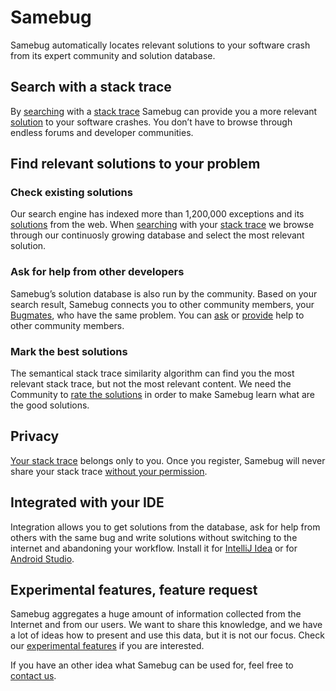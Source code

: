 # Samebug

Samebug automatically locates relevant solutions to your software crash from its expert community and solution database.

## Search with a stack trace

By [searching](search/search.md) with a [stack trace](stack-trace.md) Samebug can provide you a
more relevant [solution](solution/solutions.md)
to your software crashes. You don’t have to browse through endless forums
and developer communities.

## Find relevant solutions to your problem

### Check existing solutions

Our search engine has indexed more than 1,200,000 exceptions and its [solutions](solution/solutions.md)
from the web. When [searching](search/search.md) with your [stack trace](stack-trace.md) we browse through our
continuosly growing database and select the most relevant solution.

### Ask for help from other developers

Samebug’s solution database is also run by the community. Based on your search result,
Samebug connects you to other community members, your [Bugmates](bugmate/bugmates.md), who have
the same problem. You can [ask](help-requests.md) or [provide](write-tip.md)
help to other community members.

### Mark the best solutions

The semantical stack trace similarity algorithm can find you the most relevant stack trace, but
not the most relevant content. We need the Community to [rate the solutions](solution/rating-solutions.md)
in order to make Samebug learn what are the good solutions.

## Privacy

[Your stack trace](privacy.md) belongs only to you. Once you register, Samebug will never
share your stack trace [without your permission](workspace.md).

## Integrated with your IDE

Integration allows you to get solutions from the database, ask for help from
others with the same bug and write solutions without switching to the internet
and abandoning your workflow. Install it for [IntelliJ Idea](integration/intellij-idea/install.md)
or for [Android Studio](integration/android-studio/install.md).

## Experimental features, feature request

Samebug aggregates a huge amount of information collected from the Internet and from our users.
We want to share this knowledge, and we have a lot of ideas how to present and use this data,
but it is not our focus. Check our [experimental features](experimental-features.md) if you are
interested.

If you have an other idea what Samebug can be used for, feel free to [contact us](mailto:hello@samebug.io).
